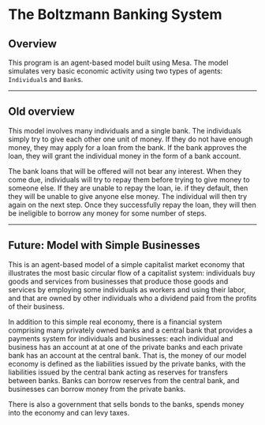 # The Boltzmann Banking System

## Overview

This program is an agent-based model built using Mesa. The model simulates very basic economic activity using two types of agents: `Individual`s and `Bank`s.

---

## Old overview

This model involves many individuals and a single bank. The individuals simply try
to give each other one unit of money. If they do not have enough money, they may
apply for a loan from the bank. If the bank approves the loan, they will grant the
individual money in the form of a bank account.

The bank loans that will be offered will not bear any interest. When they come due,
individuals will try to repay them before trying to give money to someone else. If
they are unable to repay the loan, ie. if they default, then they will be unable to
give anyone else money. The individual will then try again on the next step. Once
they successfully repay the loan, they will then be ineligible to borrow any money
for some number of steps.

---

## Future: Model with Simple Businesses

This is an agent-based model of a simple capitalist market economy that illustrates the most basic circular flow of a capitalist system: individuals buy goods and services from businesses that produce those goods and services by employing some individuals as workers and using their labor, and that are owned by other individuals who a dividend paid from the profits of their business.

In addition to this simple real economy, there is a financial system comprising many privately owned banks and a central bank that provides a payments system for individuals and businesses: each individual and business has an account at at one of the private banks and each private bank has an account at the central bank. That is, the money of our model economy is defined as the liabilities issued by the private banks, with the liabilities issued by the central bank acting as reserves for transfers between banks. Banks can borrow reserves from the central bank, and businesses can borrow money from the private banks.

There is also a government that sells bonds to the banks, spends money into the economy and can levy taxes.
